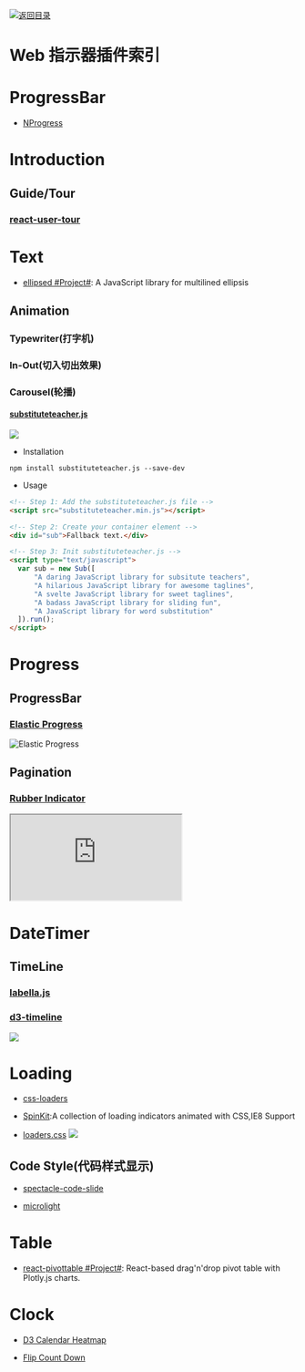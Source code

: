 [![返回目录](https://parg.co/UGo)](https://parg.co/b4z)

# Web 指示器插件索引

# ProgressBar

* [NProgress](http://ricostacruz.com/nprogress/)

# Introduction

## Guide/Tour

### [react-user-tour](https://github.com/socialtables/react-user-tour)

# Text

* [ellipsed #Project#](https://github.com/nzambello/ellipsed): A JavaScript library for multilined ellipsis

## Animation

### Typewriter(打字机)

### In-Out(切入切出效果)

### Carousel(轮播)

#### [substituteteacher.js](http://danrschlosser.github.io/substituteteacher.js/)

![](http://7xiegq.com1.z0.glb.clouddn.com/2015-09-22%2017_46_27.gif)

* Installation

```
npm install substituteteacher.js --save-dev
```

* Usage

```html
<!-- Step 1: Add the substituteteacher.js file -->
<script src="substituteteacher.min.js"></script>

<!-- Step 2: Create your container element -->
<div id="sub">Fallback text.</div>

<!-- Step 3: Init substituteteacher.js -->
<script type="text/javascript">
  var sub = new Sub([
      "A daring JavaScript library for subsitute teachers",
      "A hilarious JavaScript library for awesome taglines",
      "A svelte JavaScript library for sweet taglines",
      "A badass JavaScript library for sliding fun",
      "A JavaScript library for word substitution"
  ]).run();
</script>
```

# Progress

## ProgressBar

### [Elastic Progress](https://github.com/codrops/ElasticProgress)

![Elastic Progress](https://camo.githubusercontent.com/cc2cecf6a9725655027e0282452ad246d88a2fb9/687474703a2f2f636f64726f7073707a2e74796d70616e75732e6e6574646e612d63646e2e636f6d2f636f64726f70732f77702d636f6e74656e742f75706c6f6164732f323031352f30392f656c617374696370726f67726573732e676966)

## Pagination

### [Rubber Indicator][1]

<iframe src="http://codepen.io/machycek/full/eNvyjb/"></iframe>

# DateTimer

## TimeLine

### [labella.js](https://github.com/twitter/labella.js)

### [d3-timeline](https://github.com/commodityvectors/d3-timeline)

![](https://raw.githubusercontent.com/commodityvectors/d3-timeline/master/usage.gif)

[1]: http://codepen.io/machycek/full/eNvyjb/

# Loading

* [css-loaders](https://github.com/lukehaas/css-loaders)

* [SpinKit](https://github.com/tobiasahlin/SpinKit):A collection of loading indicators animated with CSS,IE8 Support

* [loaders.css](https://github.com/ConnorAtherton/loaders.css)
  ![](http://7xkt0f.com1.z0.glb.clouddn.com/2016-03-25%2013_59_30.gif)

## Code Style(代码样式显示)

* [spectacle-code-slide](https://github.com/thejameskyle/spectacle-code-slide)

* [microlight](https://github.com/asvd/microlight)

# Table

* [react-pivottable #Project#](https://react-pivottable.js.org/): React-based drag'n'drop pivot table with Plotly.js charts.

# Clock

* [D3 Calendar Heatmap](https://github.com/DKirwan/calendar-heatmap)

* [Flip Count Down](https://github.com/xdan/flipcountdown)
